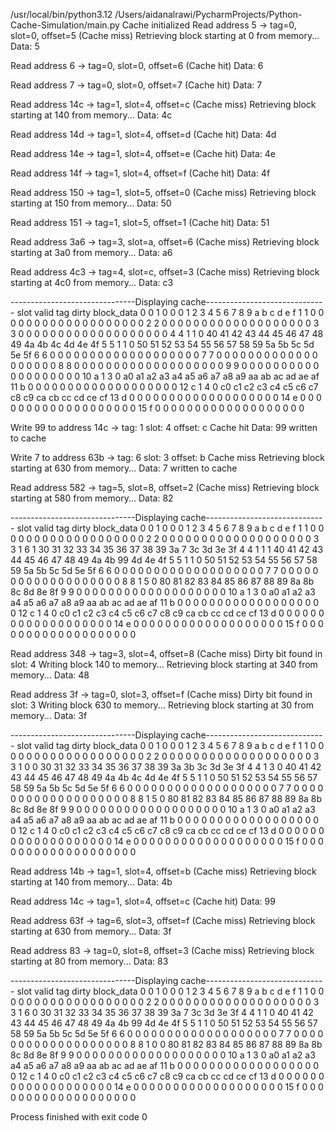 /usr/local/bin/python3.12 /Users/aidanalrawi/PycharmProjects/Python-Cache-Simulation/main.py
Cache initialized
Read address 5 -> tag=0, slot=0, offset=5 (Cache miss)
Retrieving block starting at 0 from memory...
Data:  5


Read address 6 -> tag=0, slot=0, offset=6 (Cache hit)
Data:  6


Read address 7 -> tag=0, slot=0, offset=7 (Cache hit)
Data:  7


Read address 14c -> tag=1, slot=4, offset=c (Cache miss)
Retrieving block starting at 140 from memory...
Data:  4c


Read address 14d -> tag=1, slot=4, offset=d (Cache hit)
Data:  4d


Read address 14e -> tag=1, slot=4, offset=e (Cache hit)
Data:  4e


Read address 14f -> tag=1, slot=4, offset=f (Cache hit)
Data:  4f


Read address 150 -> tag=1, slot=5, offset=0 (Cache miss)
Retrieving block starting at 150 from memory...
Data:  50


Read address 151 -> tag=1, slot=5, offset=1 (Cache hit)
Data:  51


Read address 3a6 -> tag=3, slot=a, offset=6 (Cache miss)
Retrieving block starting at 3a0 from memory...
Data:  a6


Read address 4c3 -> tag=4, slot=c, offset=3 (Cache miss)
Retrieving block starting at 4c0 from memory...
Data:  c3


-------------------------------Displaying cache------------------------------
   slot  valid tag  dirty                                          block_data
0     0      1   0      0    0  1  2  3  4  5  6  7  8  9  a  b  c  d  e  f
1     1      0   0      0    0  0  0  0  0  0  0  0  0  0  0  0  0  0  0  0
2     2      0   0      0    0  0  0  0  0  0  0  0  0  0  0  0  0  0  0  0
3     3      0   0      0    0  0  0  0  0  0  0  0  0  0  0  0  0  0  0  0
4     4      1   1      0    40 41 42 43 44 45 46 47 48 49 4a 4b 4c 4d 4e 4f
5     5      1   1      0    50 51 52 53 54 55 56 57 58 59 5a 5b 5c 5d 5e 5f
6     6      0   0      0    0  0  0  0  0  0  0  0  0  0  0  0  0  0  0  0
7     7      0   0      0    0  0  0  0  0  0  0  0  0  0  0  0  0  0  0  0
8     8      0   0      0    0  0  0  0  0  0  0  0  0  0  0  0  0  0  0  0
9     9      0   0      0    0  0  0  0  0  0  0  0  0  0  0  0  0  0  0  0
10    a      1   3      0    a0 a1 a2 a3 a4 a5 a6 a7 a8 a9 aa ab ac ad ae af
11    b      0   0      0    0  0  0  0  0  0  0  0  0  0  0  0  0  0  0  0
12    c      1   4      0    c0 c1 c2 c3 c4 c5 c6 c7 c8 c9 ca cb cc cd ce cf
13    d      0   0      0    0  0  0  0  0  0  0  0  0  0  0  0  0  0  0  0
14    e      0   0      0    0  0  0  0  0  0  0  0  0  0  0  0  0  0  0  0
15    f      0   0      0    0  0  0  0  0  0  0  0  0  0  0  0  0  0  0  0


Write 99 to address 14c -> tag:  1 slot:  4 offset:  c
Cache hit
Data: 99 written to cache


Write 7 to address 63b -> tag:  6 slot:  3 offset:  b
Cache miss
Retrieving block starting at  630  from memory...
Data: 7 written to cache


Read address 582 -> tag=5, slot=8, offset=2 (Cache miss)
Retrieving block starting at 580 from memory...
Data:  82


-------------------------------Displaying cache------------------------------
   slot  valid tag  dirty                                          block_data
0     0      1   0      0    0  1  2  3  4  5  6  7  8  9  a  b  c  d  e  f
1     1      0   0      0    0  0  0  0  0  0  0  0  0  0  0  0  0  0  0  0
2     2      0   0      0    0  0  0  0  0  0  0  0  0  0  0  0  0  0  0  0
3     3      1   6      1    30 31 32 33 34 35 36 37 38 39 3a 7  3c 3d 3e 3f
4     4      1   1      1    40 41 42 43 44 45 46 47 48 49 4a 4b 99 4d 4e 4f
5     5      1   1      0    50 51 52 53 54 55 56 57 58 59 5a 5b 5c 5d 5e 5f
6     6      0   0      0    0  0  0  0  0  0  0  0  0  0  0  0  0  0  0  0
7     7      0   0      0    0  0  0  0  0  0  0  0  0  0  0  0  0  0  0  0
8     8      1   5      0    80 81 82 83 84 85 86 87 88 89 8a 8b 8c 8d 8e 8f
9     9      0   0      0    0  0  0  0  0  0  0  0  0  0  0  0  0  0  0  0
10    a      1   3      0    a0 a1 a2 a3 a4 a5 a6 a7 a8 a9 aa ab ac ad ae af
11    b      0   0      0    0  0  0  0  0  0  0  0  0  0  0  0  0  0  0  0
12    c      1   4      0    c0 c1 c2 c3 c4 c5 c6 c7 c8 c9 ca cb cc cd ce cf
13    d      0   0      0    0  0  0  0  0  0  0  0  0  0  0  0  0  0  0  0
14    e      0   0      0    0  0  0  0  0  0  0  0  0  0  0  0  0  0  0  0
15    f      0   0      0    0  0  0  0  0  0  0  0  0  0  0  0  0  0  0  0


Read address 348 -> tag=3, slot=4, offset=8 (Cache miss)
Dirty bit found in slot:  4
Writing block 140 to memory...
Retrieving block starting at 340 from memory...
Data:  48


Read address 3f -> tag=0, slot=3, offset=f (Cache miss)
Dirty bit found in slot:  3
Writing block 630 to memory...
Retrieving block starting at 30 from memory...
Data:  3f


-------------------------------Displaying cache------------------------------
   slot  valid tag  dirty                                          block_data
0     0      1   0      0    0  1  2  3  4  5  6  7  8  9  a  b  c  d  e  f
1     1      0   0      0    0  0  0  0  0  0  0  0  0  0  0  0  0  0  0  0
2     2      0   0      0    0  0  0  0  0  0  0  0  0  0  0  0  0  0  0  0
3     3      1   0      0    30 31 32 33 34 35 36 37 38 39 3a 3b 3c 3d 3e 3f
4     4      1   3      0    40 41 42 43 44 45 46 47 48 49 4a 4b 4c 4d 4e 4f
5     5      1   1      0    50 51 52 53 54 55 56 57 58 59 5a 5b 5c 5d 5e 5f
6     6      0   0      0    0  0  0  0  0  0  0  0  0  0  0  0  0  0  0  0
7     7      0   0      0    0  0  0  0  0  0  0  0  0  0  0  0  0  0  0  0
8     8      1   5      0    80 81 82 83 84 85 86 87 88 89 8a 8b 8c 8d 8e 8f
9     9      0   0      0    0  0  0  0  0  0  0  0  0  0  0  0  0  0  0  0
10    a      1   3      0    a0 a1 a2 a3 a4 a5 a6 a7 a8 a9 aa ab ac ad ae af
11    b      0   0      0    0  0  0  0  0  0  0  0  0  0  0  0  0  0  0  0
12    c      1   4      0    c0 c1 c2 c3 c4 c5 c6 c7 c8 c9 ca cb cc cd ce cf
13    d      0   0      0    0  0  0  0  0  0  0  0  0  0  0  0  0  0  0  0
14    e      0   0      0    0  0  0  0  0  0  0  0  0  0  0  0  0  0  0  0
15    f      0   0      0    0  0  0  0  0  0  0  0  0  0  0  0  0  0  0  0


Read address 14b -> tag=1, slot=4, offset=b (Cache miss)
Retrieving block starting at 140 from memory...
Data:  4b


Read address 14c -> tag=1, slot=4, offset=c (Cache hit)
Data:  99


Read address 63f -> tag=6, slot=3, offset=f (Cache miss)
Retrieving block starting at 630 from memory...
Data:  3f


Read address 83 -> tag=0, slot=8, offset=3 (Cache miss)
Retrieving block starting at 80 from memory...
Data:  83


-------------------------------Displaying cache------------------------------
   slot  valid tag  dirty                                          block_data
0     0      1   0      0    0  1  2  3  4  5  6  7  8  9  a  b  c  d  e  f
1     1      0   0      0    0  0  0  0  0  0  0  0  0  0  0  0  0  0  0  0
2     2      0   0      0    0  0  0  0  0  0  0  0  0  0  0  0  0  0  0  0
3     3      1   6      0    30 31 32 33 34 35 36 37 38 39 3a 7  3c 3d 3e 3f
4     4      1   1      0    40 41 42 43 44 45 46 47 48 49 4a 4b 99 4d 4e 4f
5     5      1   1      0    50 51 52 53 54 55 56 57 58 59 5a 5b 5c 5d 5e 5f
6     6      0   0      0    0  0  0  0  0  0  0  0  0  0  0  0  0  0  0  0
7     7      0   0      0    0  0  0  0  0  0  0  0  0  0  0  0  0  0  0  0
8     8      1   0      0    80 81 82 83 84 85 86 87 88 89 8a 8b 8c 8d 8e 8f
9     9      0   0      0    0  0  0  0  0  0  0  0  0  0  0  0  0  0  0  0
10    a      1   3      0    a0 a1 a2 a3 a4 a5 a6 a7 a8 a9 aa ab ac ad ae af
11    b      0   0      0    0  0  0  0  0  0  0  0  0  0  0  0  0  0  0  0
12    c      1   4      0    c0 c1 c2 c3 c4 c5 c6 c7 c8 c9 ca cb cc cd ce cf
13    d      0   0      0    0  0  0  0  0  0  0  0  0  0  0  0  0  0  0  0
14    e      0   0      0    0  0  0  0  0  0  0  0  0  0  0  0  0  0  0  0
15    f      0   0      0    0  0  0  0  0  0  0  0  0  0  0  0  0  0  0  0



Process finished with exit code 0
